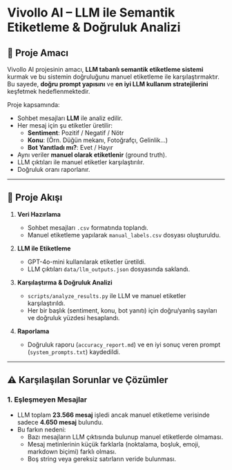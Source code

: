 
# Vivollo AI – LLM ile Semantik Etiketleme & Doğruluk Analizi

## 📌 Proje Amacı
Vivollo AI projesinin amacı, **LLM tabanlı semantik etiketleme sistemi** kurmak ve bu sistemin doğruluğunu manuel etiketleme ile karşılaştırmaktır.  
Bu sayede, **doğru prompt yapısını** ve **en iyi LLM kullanım stratejilerini** keşfetmek hedeflenmektedir.

Proje kapsamında:
- Sohbet mesajları **LLM** ile analiz edilir.
- Her mesaj için şu etiketler üretilir:
  - **Sentiment**: Pozitif / Negatif / Nötr
  - **Konu**: (Örn. Düğün mekanı, Fotoğrafçı, Gelinlik…)
  - **Bot Yanıtladı mı?**: Evet / Hayır
- Aynı veriler **manuel olarak etiketlenir** (ground truth).
- LLM çıktıları ile manuel etiketler karşılaştırılır.
- Doğruluk oranı raporlanır.

---

## 🧭 Proje Akışı
1. **Veri Hazırlama**  
   - Sohbet mesajları `.csv` formatında toplandı.
   - Manuel etiketleme yapılarak `manual_labels.csv` dosyası oluşturuldu.
   
2. **LLM ile Etiketleme**  
   - GPT-4o-mini kullanılarak etiketler üretildi.
   - LLM çıktıları `data/llm_outputs.json` dosyasında saklandı.

3. **Karşılaştırma & Doğruluk Analizi**  
   - `scripts/analyze_results.py` ile LLM ve manuel etiketler karşılaştırıldı.
   - Her bir başlık (sentiment, konu, bot yanıtı) için doğru/yanlış sayıları ve doğruluk yüzdesi hesaplandı.

4. **Raporlama**  
   - Doğruluk raporu (`accuracy_report.md`) ve en iyi sonuç veren prompt (`system_prompts.txt`) kaydedildi.

---

## ⚠️ Karşılaşılan Sorunlar ve Çözümler
### 1. **Eşleşmeyen Mesajlar**
- LLM toplam **23.566 mesaj** işledi ancak manuel etiketleme verisinde sadece **4.650 mesaj** bulundu.
- Bu farkın nedeni:
  - Bazı mesajların LLM çıktısında bulunup manuel etiketlerde olmaması.
  - Mesaj metinlerinin küçük farklarla (noktalama, boşluk, emoji, markdown biçimi) farklı olması.
  - Boş string veya gereksiz satırların veride bulunması.
